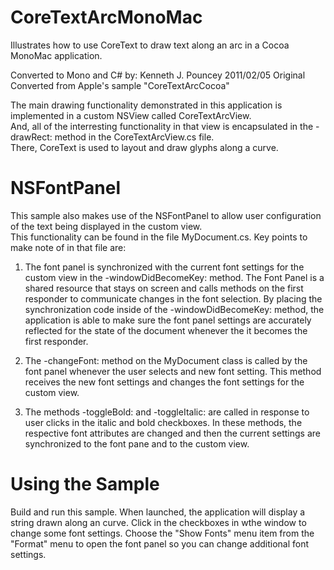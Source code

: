 CoreTextArcMonoMac
==================

Illustrates how to use CoreText to draw text along an arc in a Cocoa MonoMac application.

Converted to Mono and C# by:  Kenneth J. Pouncey 2011/02/05
Original Converted from Apple's sample "CoreTextArcCocoa"

The main drawing functionality demonstrated in this application is implemented in a custom NSView called CoreTextArcView.  
And, all of the interresting functionality in that view is encapsulated in the  -drawRect: method in the CoreTextArcView.cs file.  
There, CoreText is used to layout and draw glyphs along a curve.

NSFontPanel
===========

This sample also makes use of the NSFontPanel to allow user configuration of the text being displayed in the custom view.  
This functionality can be found in the file MyDocument.cs.  Key points to make note of in that file are:

1. The font panel is synchronized with the current font settings for the custom view in the -windowDidBecomeKey: method.
  The Font Panel is a shared resource that stays on screen and calls methods on the first responder to communicate changes 
  in the font selection.  By placing the synchronization code inside of the -windowDidBecomeKey: method, the application 
  is able to make sure the font panel settings are accurately reflected for the state of the document whenever the it 
  becomes the first responder.

2. The -changeFont: method on the MyDocument class is called by the font panel whenever the user selects and new font setting.
  This method receives the new font settings and changes the font settings for the custom view.

3. The methods -toggleBold: and -toggleItalic: are called in response to user clicks in the italic and bold checkboxes.
  In these methods, the respective font attributes are changed and then the current settings are synchronized to the font pane 
  and to the custom view.


Using the Sample
================

Build and run this sample.  When launched, the application will 
display a string drawn along an curve.  Click in the checkboxes in wthe window to change some font settings.  Choose the 
"Show Fonts" menu item from the "Format" menu to open the font panel so you can change additional font settings.

